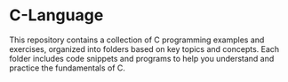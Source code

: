 # C-Language
This repository contains a collection of C programming examples and exercises, organized into folders based on key topics and concepts. Each folder includes code snippets and programs to help you understand and practice the fundamentals of C.
